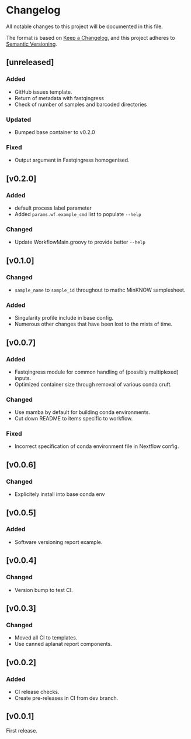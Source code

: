 # Changelog
All notable changes to this project will be documented in this file.

The format is based on [Keep a Changelog](https://keepachangelog.com/en/1.0.0/),
and this project adheres to [Semantic Versioning](https://semver.org/spec/v2.0.0.html).

## [unreleased]
### Added
- GitHub issues template.
- Return of metadata with fastqingress
- Check of number of samples and barcoded directories
### Updated
- Bumped base container to v0.2.0
### Fixed
- Output argument in Fastqingress homogenised.

## [v0.2.0]
### Added
- default process label parameter
- Added `params.wf.example_cmd` list to populate `--help`
### Changed
- Update WorkflowMain.groovy to provide better `--help`

## [v0.1.0]
### Changed
- `sample_name` to `sample_id` throughout to mathc MinKNOW samplesheet.
### Added
- Singularity profile include in base config.
- Numerous other changes that have been lost to the mists of time.

## [v0.0.7]
### Added
- Fastqingress module for common handling of (possibly
  multiplexed) inputs.
- Optimized container size through removal of various
  conda cruft.
### Changed
- Use mamba by default for building conda environments.
- Cut down README to items specific to workflow.
### Fixed
- Incorrect specification of conda environment file in Nextflow config.

## [v0.0.6]
### Changed
- Explicitely install into base conda env

## [v0.0.5]
### Added
- Software versioning report example.

## [v0.0.4]
### Changed
- Version bump to test CI.

## [v0.0.3]
### Changed
- Moved all CI to templates.
- Use canned aplanat report components.

## [v0.0.2]
### Added
- CI release checks.
- Create pre-releases in CI from dev branch.

## [v0.0.1]

First release.
